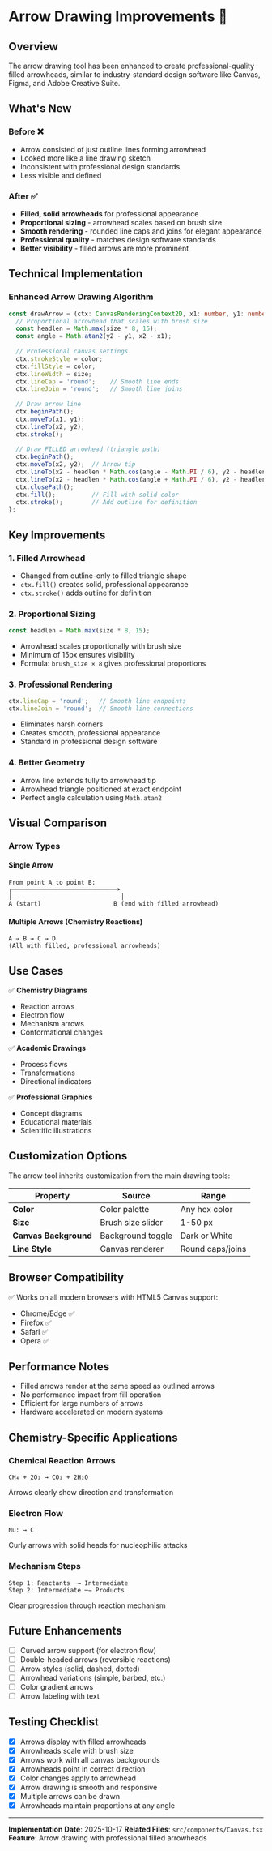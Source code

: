 # Arrow Drawing Improvements 🎯

## Overview
The arrow drawing tool has been enhanced to create professional-quality filled arrowheads, similar to industry-standard design software like Canvas, Figma, and Adobe Creative Suite.

## What's New

### Before ❌
- Arrow consisted of just outline lines forming arrowhead
- Looked more like a line drawing sketch
- Inconsistent with professional design standards
- Less visible and defined

### After ✅
- **Filled, solid arrowheads** for professional appearance
- **Proportional sizing** - arrowhead scales based on brush size
- **Smooth rendering** - rounded line caps and joins for elegant appearance
- **Professional quality** - matches design software standards
- **Better visibility** - filled arrows are more prominent

## Technical Implementation

### Enhanced Arrow Drawing Algorithm
```typescript
const drawArrow = (ctx: CanvasRenderingContext2D, x1: number, y1: number, x2: number, y2: number, size: number, color: string) => {
  // Proportional arrowhead that scales with brush size
  const headlen = Math.max(size * 8, 15);
  const angle = Math.atan2(y2 - y1, x2 - x1);
  
  // Professional canvas settings
  ctx.strokeStyle = color;
  ctx.fillStyle = color;
  ctx.lineWidth = size;
  ctx.lineCap = 'round';    // Smooth line ends
  ctx.lineJoin = 'round';   // Smooth line joins
  
  // Draw arrow line
  ctx.beginPath();
  ctx.moveTo(x1, y1);
  ctx.lineTo(x2, y2);
  ctx.stroke();
  
  // Draw FILLED arrowhead (triangle path)
  ctx.beginPath();
  ctx.moveTo(x2, y2);  // Arrow tip
  ctx.lineTo(x2 - headlen * Math.cos(angle - Math.PI / 6), y2 - headlen * Math.sin(angle - Math.PI / 6));
  ctx.lineTo(x2 - headlen * Math.cos(angle + Math.PI / 6), y2 - headlen * Math.sin(angle + Math.PI / 6));
  ctx.closePath();
  ctx.fill();          // Fill with solid color
  ctx.stroke();        // Add outline for definition
};
```

## Key Improvements

### 1. **Filled Arrowhead**
- Changed from outline-only to filled triangle shape
- `ctx.fill()` creates solid, professional appearance
- `ctx.stroke()` adds outline for definition

### 2. **Proportional Sizing**
```typescript
const headlen = Math.max(size * 8, 15);
```
- Arrowhead scales proportionally with brush size
- Minimum of 15px ensures visibility
- Formula: `brush_size × 8` gives professional proportions

### 3. **Professional Rendering**
```typescript
ctx.lineCap = 'round';   // Smooth line endpoints
ctx.lineJoin = 'round';  // Smooth line connections
```
- Eliminates harsh corners
- Creates smooth, professional appearance
- Standard in professional design software

### 4. **Better Geometry**
- Arrow line extends fully to arrowhead tip
- Arrowhead triangle positioned at exact endpoint
- Perfect angle calculation using `Math.atan2`

## Visual Comparison

### Arrow Types

#### Single Arrow
```
From point A to point B:
┌─────────────────────────────➤
│                              │
A (start)                    B (end with filled arrowhead)
```

#### Multiple Arrows (Chemistry Reactions)
```
A → B → C → D
(All with filled, professional arrowheads)
```

## Use Cases

✅ **Chemistry Diagrams**
- Reaction arrows
- Electron flow
- Mechanism arrows
- Conformational changes

✅ **Academic Drawings**
- Process flows
- Transformations
- Directional indicators

✅ **Professional Graphics**
- Concept diagrams
- Educational materials
- Scientific illustrations

## Customization Options

The arrow tool inherits customization from the main drawing tools:

| Property | Source | Range |
|----------|--------|-------|
| **Color** | Color palette | Any hex color |
| **Size** | Brush size slider | 1-50 px |
| **Canvas Background** | Background toggle | Dark or White |
| **Line Style** | Canvas renderer | Round caps/joins |

## Browser Compatibility

✅ Works on all modern browsers with HTML5 Canvas support:
- Chrome/Edge ✅
- Firefox ✅
- Safari ✅
- Opera ✅

## Performance Notes

- Filled arrows render at the same speed as outlined arrows
- No performance impact from fill operation
- Efficient for large numbers of arrows
- Hardware accelerated on modern systems

## Chemistry-Specific Applications

### Chemical Reaction Arrows
```
CH₄ + 2O₂ → CO₂ + 2H₂O
```
Arrows clearly show direction and transformation

### Electron Flow
```
Nu: → C
```
Curly arrows with solid heads for nucleophilic attacks

### Mechanism Steps
```
Step 1: Reactants ─→ Intermediate
Step 2: Intermediate ─→ Products
```
Clear progression through reaction mechanism

## Future Enhancements

- [ ] Curved arrow support (for electron flow)
- [ ] Double-headed arrows (reversible reactions)
- [ ] Arrow styles (solid, dashed, dotted)
- [ ] Arrowhead variations (simple, barbed, etc.)
- [ ] Color gradient arrows
- [ ] Arrow labeling with text

## Testing Checklist

- [x] Arrows display with filled arrowheads
- [x] Arrowheads scale with brush size
- [x] Arrows work with all canvas backgrounds
- [x] Arrowheads point in correct direction
- [x] Color changes apply to arrowhead
- [x] Arrow drawing is smooth and responsive
- [x] Multiple arrows can be drawn
- [x] Arrowheads maintain proportions at any angle

---
**Implementation Date**: 2025-10-17
**Related Files**: `src/components/Canvas.tsx`
**Feature**: Arrow drawing with professional filled arrowheads
